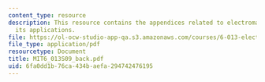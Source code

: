 ```yaml
---
content_type: resource
description: This resource contains the appendices related to electromagnetics and
  its applications.
file: https://ol-ocw-studio-app-qa.s3.amazonaws.com/courses/6-013-electromagnetics-and-applications-spring-2009/6fa0dd1b76ca434baefa294742476195_MIT6_013S09_back.pdf
file_type: application/pdf
resourcetype: Document
title: MIT6_013S09_back.pdf
uid: 6fa0dd1b-76ca-434b-aefa-294742476195
---
```

